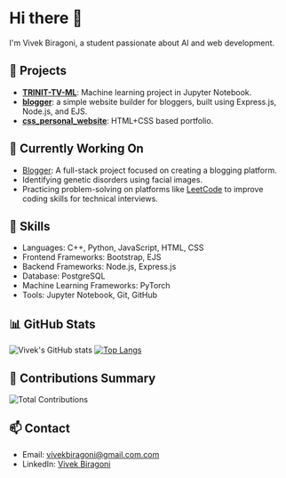 

<!--
**vivekbiragoni/vivekbiragoni** is a ✨ _special_ ✨ repository because its `README.md` (this file) appears on your GitHub profile.

Here are some ideas to get you started:

- 🔭 I’m currently working on ...
- 🌱 I’m currently learning ...
- 👯 I’m looking to collaborate on ...
- 🤔 I’m looking for help with ...
- 💬 Ask me about ...
- 📫 How to reach me: ...
- 😄 Pronouns: ...
- ⚡ Fun fact: ...
-->

# Hi there 👋
I'm Vivek Biragoni, a student passionate about AI and web development.

## 🔭 Projects
- **[TRINIT-TV-ML](https://github.com/vinuhack/TRINIT-TV-ML)**: Machine learning project in Jupyter Notebook.
- **[blogger](https://github.com/vivekbiragoni/blogger)**: a simple website builder for bloggers, built using Express.js, Node.js, and EJS.
- **[css_personal_website](https://github.com/vivekbiragoni/css_personal_website)**: HTML+CSS based portfolio.


## 🚧 Currently Working On
- [Blogger](https://github.com/vivekbiragoni/blogger): A full-stack project focused on creating a blogging platform.
- Identifying genetic disorders using facial images.
- Practicing problem-solving on platforms like [LeetCode](https://leetcode.com/u/vivekbiragoni/) to improve coding skills for technical interviews.




## 🌱 Skills
- Languages: C++, Python, JavaScript, HTML, CSS
- Frontend Frameworks: Bootstrap, EJS
- Backend Frameworks: Node.js, Express.js
- Database: PostgreSQL
- Machine Learning Frameworks: PyTorch
- Tools: Jupyter Notebook, Git, GitHub

## 📊 GitHub Stats
![Vivek's GitHub stats](https://github-readme-stats.vercel.app/api?username=vivekbiragoni&show_icons=true&theme=radical)
[![Top Langs](https://github-readme-stats.vercel.app/api/top-langs/?username=vivekbiragoni&layout=compact&theme=radical)](https://github.com/vivekbiragoni/github-readme-stats)

## 💼 Contributions Summary
![Total Contributions](https://github-readme-streak-stats.herokuapp.com/?user=vivekbiragoni)

## 📫 Contact
- Email: vivekbiragoni@gmail.com.com
- LinkedIn: [Vivek Biragoni](https://linkedin.com/in/vivekbiragoni)




